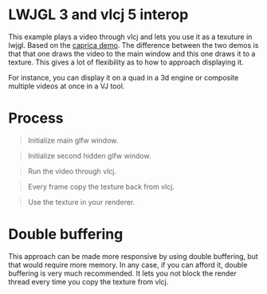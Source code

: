 # LWJGL 3 and vlcj 5 interop

This example plays a video through vlcj and lets you use it as a texuture in lwjgl.
Based on the [caprica demo](https://github.com/caprica/vlcj-lwjgl-demo). The difference between the two demos is that that one draws the video to the main window and this one draws it to a texture. This gives a lot of flexibility as to how to approach displaying it.

For instance, you can display it on a quad in a 3d engine or composite multiple videos at once in a VJ tool.

# Process
> Initialize main glfw window.

> Initialize second hidden glfw window.

> Run the video through vlcj.

> Every frame copy the texture back from vlcj.

> Use the texture in your renderer.

# Double buffering

This approach can be made more responsive by using double buffering, but that would require more memory.
In any case, if you can afford it, double buffering is very much recommended. It lets you not block the render thread every time you copy the texture from vlcj.

